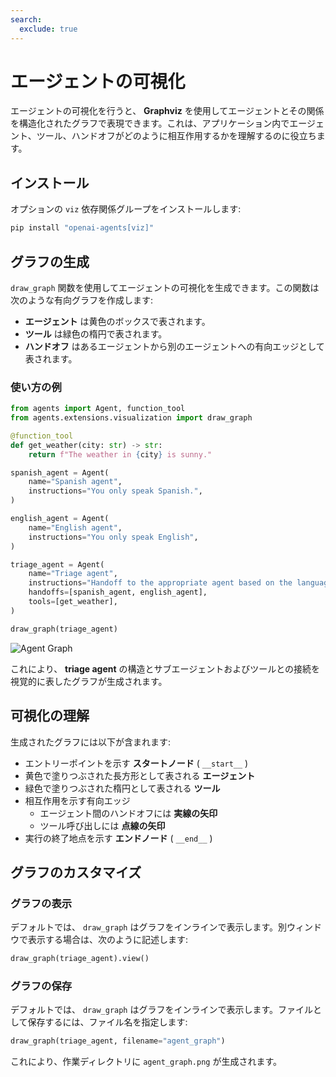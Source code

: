 ```yaml
---
search:
  exclude: true
---
```

# エージェントの可視化

エージェントの可視化を行うと、 **Graphviz** を使用してエージェントとその関係を構造化されたグラフで表現できます。これは、アプリケーション内でエージェント、ツール、ハンドオフがどのように相互作用するかを理解するのに役立ちます。

## インストール

オプションの `viz` 依存関係グループをインストールします:

```bash
pip install "openai-agents[viz]"
```

## グラフの生成

 `draw_graph` 関数を使用してエージェントの可視化を生成できます。この関数は次のような有向グラフを作成します:

- **エージェント** は黄色のボックスで表されます。  
- **ツール** は緑色の楕円で表されます。  
- **ハンドオフ** はあるエージェントから別のエージェントへの有向エッジとして表されます。  

### 使い方の例

```python
from agents import Agent, function_tool
from agents.extensions.visualization import draw_graph

@function_tool
def get_weather(city: str) -> str:
    return f"The weather in {city} is sunny."

spanish_agent = Agent(
    name="Spanish agent",
    instructions="You only speak Spanish.",
)

english_agent = Agent(
    name="English agent",
    instructions="You only speak English",
)

triage_agent = Agent(
    name="Triage agent",
    instructions="Handoff to the appropriate agent based on the language of the request.",
    handoffs=[spanish_agent, english_agent],
    tools=[get_weather],
)

draw_graph(triage_agent)
```

![Agent Graph](../assets/images/graph.png)

これにより、 **triage agent** の構造とサブエージェントおよびツールとの接続を視覚的に表したグラフが生成されます。

## 可視化の理解

生成されたグラフには以下が含まれます:

- エントリーポイントを示す **スタートノード** ( `__start__` )  
- 黄色で塗りつぶされた長方形として表される **エージェント**  
- 緑色で塗りつぶされた楕円として表される **ツール**  
- 相互作用を示す有向エッジ  
  - エージェント間のハンドオフには **実線の矢印**  
  - ツール呼び出しには **点線の矢印**  
- 実行の終了地点を示す **エンドノード** ( `__end__` )  

## グラフのカスタマイズ

### グラフの表示
デフォルトでは、 `draw_graph` はグラフをインラインで表示します。別ウィンドウで表示する場合は、次のように記述します:

```python
draw_graph(triage_agent).view()
```

### グラフの保存
デフォルトでは、 `draw_graph` はグラフをインラインで表示します。ファイルとして保存するには、ファイル名を指定します:

```python
draw_graph(triage_agent, filename="agent_graph")
```

これにより、作業ディレクトリに `agent_graph.png` が生成されます。